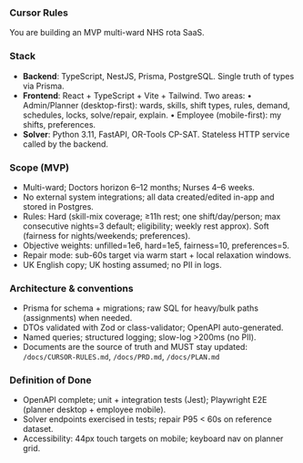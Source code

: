 ### Cursor Rules

You are building an MVP multi-ward NHS rota SaaS.

### Stack
- **Backend**: TypeScript, NestJS, Prisma, PostgreSQL. Single truth of types via Prisma.
- **Frontend**: React + TypeScript + Vite + Tailwind. Two areas:
  • Admin/Planner (desktop-first): wards, skills, shift types, rules, demand, schedules, locks, solve/repair, explain.
  • Employee (mobile-first): my shifts, preferences.
- **Solver**: Python 3.11, FastAPI, OR-Tools CP-SAT. Stateless HTTP service called by the backend.

### Scope (MVP)
- Multi-ward; Doctors horizon 6–12 months; Nurses 4–6 weeks.
- No external system integrations; all data created/edited in-app and stored in Postgres.
- Rules: Hard (skill-mix coverage; ≥11h rest; one shift/day/person; max consecutive nights=3 default; eligibility; weekly rest approx). Soft (fairness for nights/weekends; preferences).
- Objective weights: unfilled=1e6, hard=1e5, fairness=10, preferences=5.
- Repair mode: sub-60s target via warm start + local relaxation windows.
- UK English copy; UK hosting assumed; no PII in logs.

### Architecture & conventions
- Prisma for schema + migrations; raw SQL for heavy/bulk paths (assignments) when needed.
- DTOs validated with Zod or class-validator; OpenAPI auto-generated.
- Named queries; structured logging; slow-log >200ms (no PII).
- Documents are the source of truth and MUST stay updated:
  `/docs/CURSOR-RULES.md`, `/docs/PRD.md`, `/docs/PLAN.md`

### Definition of Done
- OpenAPI complete; unit + integration tests (Jest); Playwright E2E (planner desktop + employee mobile).
- Solver endpoints exercised in tests; repair P95 < 60s on reference dataset.
- Accessibility: 44px touch targets on mobile; keyboard nav on planner grid.

